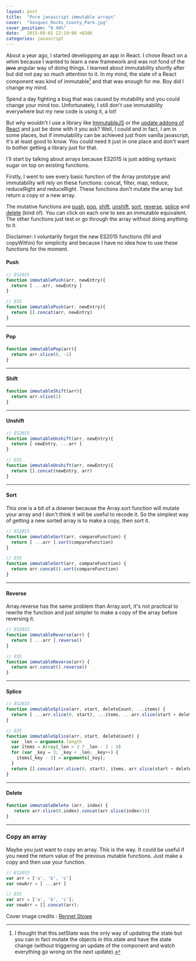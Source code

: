 ```yaml
---
layout: post
title:  "Pure javascript immutable arrays"
cover:  "Vasquez_Rocks_County_Park.jpg"
cover_position: "0 40%"
date:   2015-09-01 22:19:00 +0100
categories: javascript
---
```

About a year ago, I started developping an app in React. I chose React on a whim because I wanted to learn a new framework and was not fond of the ~~java~~ angular way of doing things. I learned about immutability shortly after but did not pay so much attention to it. In my mind, the state of a React component was kind of immutable[^1] and that was enough for me. Boy did I change my mind.

Spend a day fighting a bug that was caused by mutability and you could change your mind too. Unfortunately, I still don't use immutability everywhere but my new code is using it, a lot!

But why wouldn't I use a library like [ImmutableJS](https://facebook.github.io/immutable-js/) or the [update addong of React](https://facebook.github.io/react/docs/update.html) and just be done with it you ask? Well, I could and in fact, I am in some places, but if immutability can be achieved just from vanilla javascript, it's at least good to know. You could need it just in one place and don't want to bother getting a library just for that.

I'll start by talking about arrays because ES2015 is just adding syntaxic sugar on top on existing functions.

Firstly, I went to see every basic function of the Array prototype and immutability will rely on these functions: concat, filter, map, reduce, reduceRight and reduceRight. These functions don't mutate the array but return a copy or a new array.

The mutative functions are [push](#push), [pop](#pop), [shift](#shift), [unshift](#unshift), [sort](#sort), [reverse](#reverse), [splice](#splice) and [delete](#delete) (kind of). You can click on each one to see an immutable equivalent. The other functions just test or go through the array without doing anything to it.

Disclaimer: I voluntarily forgot the new ES2015 functions (fill and copyWithin) for simplicity and because I have no idea how to use these functions for the moment.

#### Push

```javascript
// ES2015
function immutablePush(arr, newEntry){
  return [ ...arr, newEntry ]      
}
```

```javascript
// ES5
function immutablePush(arr, newEntry){
  return [].concat(arr, newEntry)
}
```

<hr>

#### Pop

```javascript
function immutablePop(arr){
  return arr.slice(0, -1)     
}
```

<hr>

#### Shift

```javascript
function immutableShift(arr){
  return arr.slice(1)     
}
```

<hr>

#### Unshift

```javascript
// ES2015
function immutableUnshift(arr, newEntry){
  return [ newEntry, ...arr ]
}
```

```javascript
// ES5
function immutableUnshift(arr, newEntry){
  return [].concat(newEntry, arr)
}
```

<hr>

#### Sort

This one is a bit of a downer because the Array.sort function will mutate your array and I don't think it will be useful to recode it. So the simplest way of getting a new sorted array is to make a copy, then sort it.

```javascript
// ES2015
function immutableSort(arr, compareFunction) {
  return [ ...arr ].sort(compareFunction)
}
```

```javascript
// ES5
function immutableSort(arr, compareFunction) {
  return arr.concat().sort(compareFunction)
}
```

<hr>

#### Reverse

Array.reverse has the same problem than Array.sort, it's not practical to rewrite the function and just simpler to make a copy of the array before reversing it.

```javascript
// ES2015
function immutableReverse(arr) {
  return [ ...arr ].reverse()
}
```

```javascript
// ES5
function immutableReverse(arr) {
  return arr.concat().reverse()
}
```

<hr>

#### Splice

```javascript
// ES2015
function immutableSplice(arr, start, deleteCount, ...items) {
  return [ ...arr.slice(0, start), ...items, ...arr.slice(start + deleteCount) ]
}
```

```javascript
// ES5
function immutableSplice(arr, start, deleteCount) {
  var _len = arguments.length
  var items = Array(_len > 3 ? _len - 3 : 0)
  for (var _key = 3; _key < _len; _key++) {
    items[_key - 3] = arguments[_key];
  }
  return [].concat(arr.slice(0, start), items, arr.slice(start + deleteCount))
}
```

<hr>

#### Delete

```javascript
function immutableDelete (arr, index) {
   return arr.slice(0,index).concat(arr.slice(index+1))
}
```

<hr>

### Copy an array

Maybe you just want to copy an array. This is the way. It could be useful if you need the return value of the previous mutable functions. Just make a copy and then use your function.

```javascript
// ES2015
var arr = ['a', 'b', 'c']
var newArr = [ ...arr ]
```

```javascript
// ES5
var arr = ['a', 'b', 'c'];
var newArr = [].concat(arr);
```

[^1]: I thought that this.setState was the only way of updating the state but you can in fact mutate the objects in this.state and have the state change (without triggering an update of the component and watch everything go wrong on the next update).

Cover image credits : [Rennet Stowe](https://www.flickr.com/photos/tomsaint/3850206920/)

